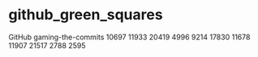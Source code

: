 # github_green_squares
GitHub gaming-the-commits
10697
11933
20419
4996
9214
17830
11678
11907
21517
2788
2595
